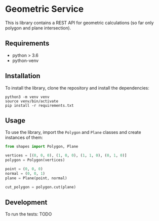 # Geometric Service

This is library contains a REST API for geometric calculations (so far only polygon and plane intersection).

## Requirements
- python > 3.6
- python-venv

## Installation

To install the library, clone the repository and install the dependencies:
```
python3 -m venv venv
source venv/bin/activate
pip install -r requirements.txt
```


## Usage

To use the library, import the `Polygon` and `Plane` classes and create instances of them:

```python
from shapes import Polygon, Plane

vertices = [(0, 0, 0), (1, 0, 0), (1, 1, 0), (0, 1, 0)]
polygon = Polygon(vertices)

point = (0, 0, 0)
normal = (0, 0, 1)
plane = Plane(point, normal)

cut_polygon = polygon.cut(plane)
```

## Development

To run the tests:
TODO